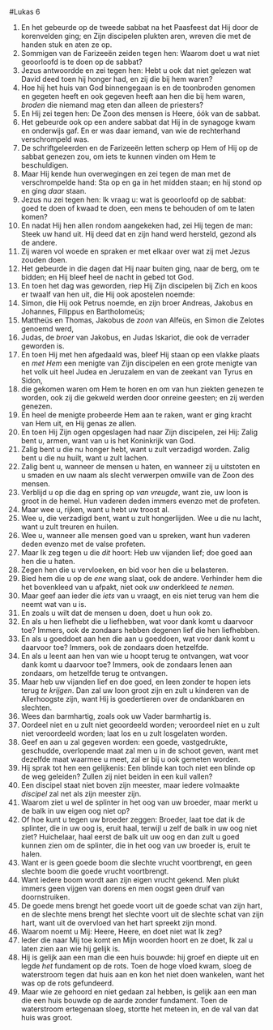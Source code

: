 #Lukas 6
1. En het gebeurde op de tweede sabbat na het Paasfeest dat Hij door de korenvelden ging; en Zijn discipelen plukten aren, wreven die met de handen stuk en aten ze op.
2. Sommigen van de Farizeeën zeiden tegen hen: Waarom doet u wat niet geoorloofd is te doen op de sabbat?
3. Jezus antwoordde en zei tegen hen: Hebt u ook dat niet gelezen wat David deed toen hij honger had, en zij die bij hem waren?
4. Hoe hij het huis van God binnengegaan is en de toonbroden genomen en gegeten heeft en ook gegeven heeft aan hen die bij hem waren, *broden* die niemand mag eten dan alleen de priesters?
5. En Hij zei tegen hen: De Zoon des mensen is Heere, óók van de sabbat.
6. Het gebeurde ook op een andere sabbat dat Hij in de synagoge kwam en onderwijs gaf. En er was daar iemand, van wie de rechterhand verschrompeld was.
7. De schriftgeleerden en de Farizeeën letten scherp op Hem of Hij op de sabbat genezen zou, om iets te kunnen vinden om Hem te beschuldigen.
8. Maar Hij kende hun overwegingen en zei tegen de man met de verschrompelde hand: Sta op en ga in het midden staan; en hij stond op en ging *daar* staan.
9. Jezus nu zei tegen hen: Ik vraag u: wat is geoorloofd op de sabbat: goed te doen of kwaad te doen, een mens te behouden of om te laten komen?
10. En nadat Hij hen allen rondom aangekeken had, zei Hij tegen de man: Steek uw hand uit. Hij deed dat en zijn hand werd hersteld, gezond als de andere.
11. Zij waren vol woede en spraken er met elkaar over wat zij met Jezus zouden doen.
12. Het gebeurde in die dagen dat Hij naar buiten ging, naar de berg, om te bidden; en Hij bleef heel de nacht in gebed tot God.
13. En toen het dag was geworden, riep Hij Zijn discipelen bij Zich en koos er twaalf van hen uit, die Hij ook apostelen noemde:
14. Simon, die Hij ook Petrus noemde, en zijn broer Andreas, Jakobus en Johannes, Filippus en Bartholomeüs;
15. Mattheüs en Thomas, Jakobus de *zoon* van Alfeüs, en Simon die Zelotes genoemd werd,
16. Judas, de *broer* van Jakobus, en Judas Iskariot, die ook de verrader geworden is.
17. En toen Hij met hen afgedaald was, bleef Hij staan op een vlakke plaats en *met Hem* een menigte van Zijn discipelen en een grote menigte van het volk uit heel Judea en Jeruzalem en van de zeekant van Tyrus en Sidon,
18. die gekomen waren om Hem te horen en om van hun ziekten genezen te worden, ook zij die gekweld werden door onreine geesten; en zij werden genezen.
19. En heel de menigte probeerde Hem aan te raken, want er ging kracht van Hem uit, en Hij genas ze allen.
20. En toen Hij Zijn ogen opgeslagen had naar Zijn discipelen, zei Hij: Zalig bent u, armen, want van u is het Koninkrijk van God.
21. Zalig bent u die nu honger hebt, want u zult verzadigd worden. Zalig bent u die nu huilt, want u zult lachen.
22. Zalig bent u, wanneer de mensen u haten, en wanneer zij u uitstoten en u smaden en uw naam als slecht verwerpen omwille van de Zoon des mensen.
23. Verblijd u op die dag en spring op *van vreugde*, want zie, uw loon is groot in de hemel. Hun vaderen deden immers evenzo met de profeten.
24. Maar wee u, rijken, want u hebt uw troost al.
25. Wee u, die verzadigd bent, want u zult hongerlijden. Wee u die nu lacht, want u zult treuren en huilen.
26. Wee u, wanneer alle mensen goed van u spreken, want hun vaderen deden evenzo met de valse profeten.
27. Maar Ik zeg tegen u die *dit* hoort: Heb uw vijanden lief; doe goed aan hen die u haten.
28. Zegen hen die u vervloeken, en bid voor hen die u belasteren.
29. Bied hem die u op de *ene* wang slaat, ook de andere. Verhinder hem die het bovenkleed van u afpakt, niet ook *uw* onderkleed *te nemen*.
30. Maar geef aan ieder die *iets* van u vraagt, en eis niet terug van hem die neemt wat van u is.
31. En zoals u wilt dat de mensen u doen, doet u hun ook zo.
32. En als u hen liefhebt die u liefhebben, wat voor dank komt u daarvoor toe? Immers, ook de zondaars hebben degenen lief die hen liefhebben.
33. En als u goeddoet aan hen die aan u goeddoen, wat voor dank komt u daarvoor toe? Immers, ook de zondaars doen hetzelfde.
34. En als u leent aan hen van wie u hoopt terug te ontvangen, wat voor dank komt u daarvoor toe? Immers, ook de zondaars lenen aan zondaars, om hetzelfde terug te ontvangen.
35. Maar heb uw vijanden lief en doe goed, en leen zonder te hopen iets terug *te krijgen*. Dan zal uw loon groot zijn en zult u kinderen van de Allerhoogste zijn, want Hij is goedertieren over de ondankbaren en slechten.
36. Wees dan barmhartig, zoals ook uw Vader barmhartig is.
37. Oordeel niet en u zult niet geoordeeld worden; veroordeel niet en u zult niet veroordeeld worden; laat los en u zult losgelaten worden.
38. Geef en aan u zal gegeven worden: een goede, vastgedrukte, geschudde, overlopende maat zal men u in de schoot geven, want met dezelfde maat waarmee u meet, zal er bij u ook gemeten worden.
39. Hij sprak tot hen een gelijkenis: Een blinde kan toch niet een blinde op de weg geleiden? Zullen zij niet beiden in een kuil vallen?
40. Een discipel staat niet boven zijn meester, maar iedere volmaakte *discipel* zal net als zijn meester zijn.
41. Waarom ziet u wel de splinter in het oog van uw broeder, maar merkt u de balk in uw eigen oog niet op?
42. Of hoe kunt u tegen uw broeder zeggen: Broeder, laat toe dat ik de splinter, die in uw oog is, eruit haal, terwijl u zelf de balk in uw oog niet ziet? Huichelaar, haal eerst de balk uit uw oog en dan zult u goed kunnen zien om de splinter, die in het oog van uw broeder is, eruit te halen.
43. Want er is geen goede boom die slechte vrucht voortbrengt, en geen slechte boom die goede vrucht voortbrengt.
44. Want iedere boom wordt aan zijn eigen vrucht gekend. Men plukt immers geen vijgen van dorens en men oogst geen druif van doornstruiken.
45. De goede mens brengt het goede voort uit de goede schat van zijn hart, en de slechte mens brengt het slechte voort uit de slechte schat van zijn hart, want uit de overvloed van het hart spreekt zijn mond.
46. Waarom noemt u Mij: Heere, Heere, en doet niet wat Ik zeg?
47. Ieder die naar Mij toe komt en Mijn woorden hoort en ze doet, Ik zal u laten zien aan wie hij gelijk is.
48. Hij is gelijk aan een man die een huis bouwde: hij groef en diepte uit en legde *het* fundament op de rots. Toen de hoge vloed kwam, sloeg de waterstroom tegen dat huis aan en kon het niet doen wankelen, want het was op de rots gefundeerd.
49. Maar wie ze gehoord en niet gedaan zal hebben, is gelijk aan een man die een huis bouwde op de aarde zonder fundament. Toen de waterstroom ertegenaan sloeg, stortte het meteen in, en de val van dat huis was groot.
